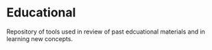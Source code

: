 # Educational

Repository of tools used in review of past edcuational materials and in learning new concepts.

